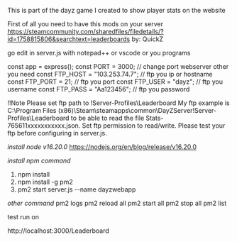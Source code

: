 This is part of the dayz game I created to show player stats on the website

First of all you need to have this mods on your server
https://steamcommunity.com/sharedfiles/filedetails/?id=1758815806&searchtext=leaderboards by: QuickZ

go edit in server.js with notepad++ or vscode or you programs

const app = express();
const PORT = 3000; // change port webserver other you need
const FTP_HOST = "103.253.74.7"; //  ftp you ip or hostname  
const FTP_PORT = 21; // ftp you port 
const FTP_USER = "dayz"; // ftp you username
const FTP_PASS = "Aa123456";  // ftp you password

!!Note
Please set ftp path to !Server-Profiles\Leaderboard
My ftp example is C:\Program Files (x86)\Steam\steamapps\common\DayZServer\!Server-Profiles\Leaderboard
to be able to read the file Stats-765611xxxxxxxxxxx.json. Set ftp permission to read/write. Please test your ftp before configuring in server.js.


*install node v16.20.0*
https://nodejs.org/en/blog/release/v16.20.0

*install npm command*
1. npm install
2. npm install -g pm2
3. pm2 start server.js --name dayzwebapp

*other command* 
pm2 logs
pm2 reload all
pm2 start all
pm2 stop all
pm2 list


test run on 

http://localhost:3000/Leaderboard
